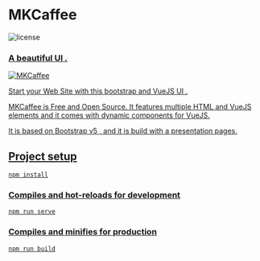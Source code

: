 # MKCaffee
![license](https://img.shields.io/badge/license-MIT-blue.svg) <a href="https://github.com/creativetimofficial/vue-notus/issues?q=is%3Aopen+is%3Aissue" target="_blank">
### A beautiful UI .
  
![MKCaffee](https://user-images.githubusercontent.com/70536218/141295198-d041741b-ea47-43c4-9b07-70b309747c92.png)

Start your Web Site with this bootstrap and VueJS UI . 

MKCaffee is Free and Open Source. It features multiple HTML and VueJS elements and it comes with dynamic components for VueJS.

It is based on Bootstrap v5 , and it is build with a presentation pages.

## Project setup
```
npm install
```

### Compiles and hot-reloads for development
```
npm run serve
```

### Compiles and minifies for production
```
npm run build
```


